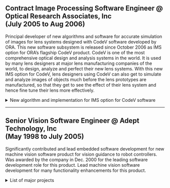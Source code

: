 ## Contract Image Processing Software Engineer @ Optical Research Associates, Inc<br> (July 2005 to Aug 2006)

Principal developer of new algorithms and software for accurate simulation of images for lens systems designed with CodeV software developed by ORA. This new software subsystem is released since October 2006 as IMS option for ORA’s flagship CodeV product. CodeV is one of the most comprehensive optical design and analysis systems in the world. It is used by many lens designers at major lens manufacturing companies of the world, to design, analyze and perfect their new lens systems. With this new IMS option for CodeV, lens designers using CodeV can also get to simulate and analyze images of objects much before the lens prototypes are manufactured, so that they get to see the effect of their lens system and hence fine tune their lens more effectively. 

<details>
<summary>New algorithm and implementation for IMS option for CodeV software</summary>
                                         
1. Prototype algorithm development in MATLAB (with image processing package) to demonstrate proof-of-concept for the proposed image simulation subsystem (IMS).

2. Developed accurate methods to reduce the high-resolution lens point spread functions (PSFs) to image pixel resolution, for both rotationally symmetric and non-rotationally symmetric lens systems, for efficient image simulation without loss of any information. Designed appropriate data structures to represent a spatially varying system of PSFs for use during image simulation (for effecting spatially variant diffraction blur and relative illumination over the field of view). 

3. Developed a new approach to simulate lens introduced geometric distortion mapping from object space to image space. Implemented an efficient algorithm to map image points to object points for luminance and color information during image simulation.

4. Employed Intel Performance Primitives to accelerate steps of methods used in (2) and (3) mentioned above. Designed algorithms for accuracy versus computational time trade-off issues.

5. Developed a custom MFC GUI front end for visual analysis of IMS results during the core algorithm development phase.

6. Developed an algorithm to measure the ‘gamma’ of monitors and printers

7. Implemented rich command syntax for using the image simulation subsystem in CodeV under the new IMS option, according to the functional specification for the IMS option. Integrated the IMS subsystem with CodeV product.

8. Produced UML class diagrams for major C++ classes and participated in code-reviews. 

9. Participated in specification of an exhaustive list of tests for IMS Unit Test Plan that covered many optics related issues like measurement of lateral color, geometric distortion, spatially variant blur, etc., as well as, command syntax issues.

10. Performed several of the unit tests myself and produced the regression test scripts.

11. Participated in testing functional performance and fixed found bugs in IMS software.

12. All the software for IMS subsystem was developed in C++ under Visual Studio 6.0.

</details>

---
## Senior Vision Software Engineer @ Adept Technology, Inc<br> (May 1998 to July 2005)

Significantly contributed and lead embedded software development for new machine vision software product for vision guidance to robot controllers. Was awarded by the company in Dec. 2000 for the leading software development role for this product. Lead machine vision software development for many functionality enhancements for this product.

<details>
<summary>List of major projects</summary>
                                

1. Porting/re-writing a large base of legacy 16-bit versions of the C and Motorola assembly machine vision tools to highly portable 32-bit ANSI C code. This involved a large rewrite of many tools, functional unit testing, debugging, optimizing, retesting and checking-in to RCS archive. This new 32-bit ANSI C code is used in the current controller software as part of the machine vision subsystem. Most new 32-bit ANSI C code was developed on either (1) a Unix platform using gcc compiler or (2) Windows NT platform using VisualStudio IDE, and finally produced for the target processor of the embedded vision system board (Texas Instruments TMS320C80 processor). The specific tools ported/re-written are:
   * Line-finder tool   (Unix/gcc)
   * Linear ruler tool (Unix/gcc)
   * Arc ruler tool (Unix/gcc)
   * Arc finder tool (Unix/gcc)
   * Histogram tool (Windows NT/VisualStudio)
   * Auto-thresholding tool (Windows NT/VisualStudio)
   * Window statistics tool (Windows NT/VisualStudio)
   * Timing tests and analysis (perl scripts on Unix)
   * ObjectFinder tool feature analysis code (Unix/gcc)
   * New line-arc segmentation algorithm and implementation (Windows NT/VisualStudio)
   * Edge detection code (Windows NT/VisualStudio)
   * Correlation tool (Windows NT/VisualStudio)

2. Camera-interface project for the embedded machine vision sub-system – This was a major project that I solely completed. It involved development of (i) new image frame-buffer data-structures, (ii) AOI data-structures, (iii) code for supporting several varied and intricate picture acquisition modes depending on software trigger and external hardware trigger as well as controlling synchronized strobe outputs, (iv) camera model data-structures to support multiple differently capable cameras, etc. As part of this project, I developed a deep understanding of how machine vision CCD cameras work as well as of their intricacies (was called in-house “camera guru”), and applied the same to optimize the camera interface code to effect full frame-rate image processing to cater demanding machine vision applications using the product. All the code is 32-bit ANSI C code developed for Texas Instruments C80 processor target on a Windows NT/VisualStudio development platform.

3. Principally responsible for “Qualification Tests” of the final embedded machine vision prototype board. Devised systematic procedures for the same and solely completed the same. Worked directly with the vision board vendor to transparently resolve several issues to ensure expected quality of delivery.

4. Developed a blob-hole computation algorithm quickly within the time constraints taking a new approach leveraging some existing functions to ensure the needed functionality for the new product, against a pressing demand to release the new product due to sudden sourcing problems of hardware for legacy product

5. Lead benchmarking of the new machine vision system against the old one to provide accurate performance comparisons.

6. Detected and fixed a very difficult problem in a C80 library code for Canny edge detection operator – this bug was buried deep in the C80 parallel processor’s algebraic assembly language implementation portion of the Canny algorithm and was incorrectly computing edge-orientation for one quadrant during non-maximum suppression stage of edge detection process.

7. Developed new Convolution and Morphology tools (Windows NT/VisualStudio)

8. Lead several improvements to performance of the embedded machine vision product over the years

9. Developed a dynamically loadable camera model representation for a product that helps utilize a new camera easily with the product. Solely developed C++/MFC GUI Windows application for generating the dynamically loadable camera models (Win2K/VisualC++/MFC)

10. Developed a Image Viewer application to view custom TIFF format images stored when using the embedded machine vision product (Win2K/VisualC++/MFC)

11. Developed new facility for using non-rectangular templates with existing correlation-matching tool. The development was done on a Windows 2000 in VisualStudio. The final code was produced for the C80 target.

12. Developed a new histogram equalization tool for image quality enhancement in certain difficult lighting conditions. The development was done in Win2K/VisualStudio with the final code produced for C80 target

13. Developed a new focus measurement algorithm to enable “auto focusing” ability for robot controllers. Using this algorithm, it is possible to provide a visual image sharpness feedback to the robot motion control algorithms to effect auto focus control. (Development in Win2K/VisualStudio, final code for C80.)

14. Developed a machine vision camera image quality evaluation method to compare the CMOS cameras to more traditionally accepted CCD cameras for machine vision purpose. Based on this method, recommended cameras with select CMOS sensors for machine vision products. (Win2K/VisualStudio/perl)

15. Supervised development of specialized machine vision tools for semiconductor wafer center finder and notch finder algorithms – originated solution approach, provided help in procedures, algorithms, lighting, calibration, etc.

16. Worked with several Firewire camera vendors to address a crucial lack of feature in the Firewire Digital Camera (DCAM) Specification in addressing the needs of vision guided robots – this is the time-stamping feature for digital cameras to precisely know when an image is acquired (this is required to accurately register the camera coordinate system to robot world coordinate system). Convinced one vendor about the merits of such feature in the tightly integrated robotics and machine vision world to the extent that they added the feature without any NRE charges for the company. In fact, many more firewire camera vendors are now adding similar features on top of their DCAM specification compliancy.

17. Contributed to the software design and system architecture of a next generation machine vision product.

18. In charge of Version Control, System Release and Documentation Update process for embedded machine vision software subsystem, for over 5 years. Automated the whole process for RCS revision control using my own perl5 scripts.

</details>
